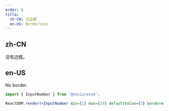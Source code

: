 ```yaml
---
order: 6
title:
  zh-CN: 无边框
  en-US: Borderless
---
```


## zh-CN

没有边框。

## en-US

No border.

```jsx
import { InputNumber } from '@ezviz/evvd';

ReactDOM.render(<InputNumber min={1} max={10} defaultValue={3} bordered={false} />, mountNode);
```
